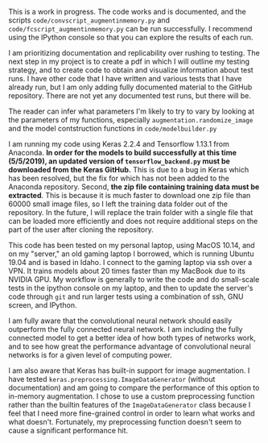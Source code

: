 This is a work in progress. The code works and is documented, and the scripts `code/convscript_augmentinmemory.py` and `code/fcscript_augmentinmemory.py` can be run successfully. I recommend using the IPython console so that you can explore the results of each run.

I am prioritizing documentation and replicability over rushing to testing. The next step in my project is to create a pdf in which I will outline my testing strategy, and to create code to obtain and visualize information about test runs. I have other code that I have written and various tests that I have already run, but I am only adding fully documented material to the GitHub repository. There are not yet any documented test runs, but there will be.

The reader can infer what parameters I'm likely to try to vary by looking at the parameters of my functions, especially `augmentation.randomize_image` and the model contstruction functions in `code/modelbuilder.py`

I am running my code using Keras 2.2.4 and Tensorflow 1.13.1 from Anaconda. **In order for the models to build successfully at this time (5/5/2019), an updated version of `tensorflow_backend.py` must be downloaded from the Keras GitHub.** This is due to a bug in Keras which has been resolved, but the fix for which has not been added to the Anaconda repository. Second, **the zip file containing training data must be extracted**. This is because it is much faster to download one zip file than 60000 small image files, so I left the training data folder out of the repository. In the future, I will replace the train folder with a single file that can be loaded more efficiently and does not require additional steps on the part of the user after cloning the repository.

This code has been tested on my personal laptop, using MacOS 10.14, and on my "server," an old gaming laptop I borrowed, which is running Ubuntu 19.04 and is based in Idaho. I connect to the gaming laptop via ssh over a VPN. It trains models about 20 times faster than my MacBook due to its NVIDIA GPU. My workflow is generally to write the code and do small-scale tests in the ipython console on my laptop, and then to update the server's code through `git` and run larger tests using a combination of ssh, GNU screen, and IPython.

I am fully aware that the convolutional neural network should easily outperform the fully connected neural network. I am including the fully connected model to get a better idea of how both types of networks work, and to see how great the performance advantage of convolutional neural networks is for a given level of computing power.

I am also aware that Keras has built-in support for image augmentation.
I have tested `keras.preprocessing.ImageDataGenerator` (without documentation)
and am going to compare the performance of this option to in-memory augmentation.
I chose to use a custom preprocessing function rather than the builtin features
of the `ImageDataGenerator` class because I feel that I need more fine-grained
control in order to learn what works and what doesn't. Fortunately, my preprocessing function doesn't seem to cause a significant performance hit.